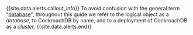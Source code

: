 {{site.data.alerts.callout_info}}
To avoid confusion with the general term "[database](https://en.wikipedia.org/wiki/Database)", throughout this guide we refer to the logical object as a *database*, to CockroachDB by name, and to a deployment of CockroachDB as a [*cluster*](architecture/glossary.html#cockroachdb-architecture-terms).
{{site.data.alerts.end}}
